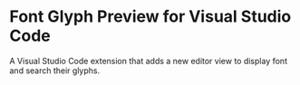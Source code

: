 # Font Glyph Preview for Visual Studio Code

A Visual Studio Code extension that adds a new editor view to display font and search their glyphs.
